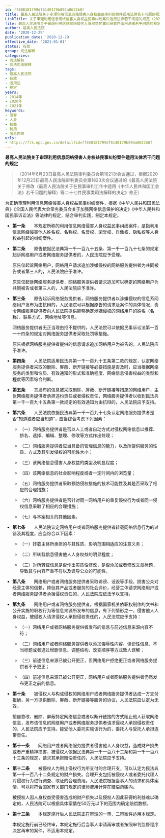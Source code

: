 ```yaml
---
id: ff808181799df6140179b094a0622b0f
title: 最高人民法院关于审理利用信息网络侵害人身权益民事纠纷案件适用法律若干问题的规定
LinkTitle: 关于审理利用信息网络侵害人身权益民事纠纷案件适用法律若干问题的规定（2020）
file: 最高人民法院关于审理利用信息网络侵害人身权益民事纠纷案件适用法律若干问题的规定_20201229_ff808181799df6140179b094a0622b0f.doc
author: 最高人民法院
date: '2020-12-29'
publication_date: '2020-12-29'
effective_date: '2021-01-01'
status: 有效
group: 司法解释
categories:
- 司法解释
- 高法司法解释
tags:
- 最高人民法院
- 有效
- 适用法
- 规定
years:
- 2014年
- 2020年
- 2021年
keywords:
- 侵害
- 人身
- 权益
- 利用
- 信息网络
urls:
- https://flk.npc.gov.cn/detail?id=ff808181799df6140179b094a0622b0f
---
```


**最高人民法院关于审理利用信息网络侵害人身权益民事纠纷案件适用法律若干问题的规定**

> （2014年6月23日最高人民法院审判委员会第1621次会议通过，根据2020年12月23日最高人民法院审判委员会第1823次会议通过的《最高人民法院关于修改〈最高人民法院关于在民事审判工作中适用《中华人民共和国工会法》若干问题的解释〉等二十七件民事类司法解释的决定》修正）

为正确审理利用信息网络侵害人身权益民事纠纷案件，根据《中华人民共和国民法典》《全国人民代表大会常务委员会关于加强网络信息保护的决定》《中华人民共和国民事诉讼法》等法律的规定，结合审判实践，制定本规定。

- **第一条**　　本规定所称的利用信息网络侵害人身权益民事纠纷案件，是指利用信息网络侵害他人姓名权、名称权、名誉权、荣誉权、肖像权、隐私权等人身权益引起的纠纷案件。

- **第二条**　　原告依据民法典第一千一百九十五条、第一千一百九十七条的规定起诉网络用户或者网络服务提供者的，人民法院应予受理。

  原告仅起诉网络用户，网络用户请求追加涉嫌侵权的网络服务提供者为共同被告或者第三人的，人民法院应予准许。

  原告仅起诉网络服务提供者，网络服务提供者请求追加可以确定的网络用户为共同被告或者第三人的，人民法院应予准许。

- **第三条**　　原告起诉网络服务提供者，网络服务提供者以涉嫌侵权的信息系网络用户发布为由抗辩的，人民法院可以根据原告的请求及案件的具体情况，责令网络服务提供者向人民法院提供能够确定涉嫌侵权的网络用户的姓名（名称）、联系方式、网络地址等信息。

  网络服务提供者无正当理由拒不提供的，人民法院可以依据民事诉讼法第一百一十四条的规定对网络服务提供者采取处罚等措施。

  原告根据网络服务提供者提供的信息请求追加网络用户为被告的，人民法院应予准许。

- **第四条**　　人民法院适用民法典第一千一百九十五条第二款的规定，认定网络服务提供者采取的删除、屏蔽、断开链接等必要措施是否及时，应当根据网络服务的类型和性质、有效通知的形式和准确程度、网络信息侵害权益的类型和程度等因素综合判断。

- **第五条**　　其发布的信息被采取删除、屏蔽、断开链接等措施的网络用户，主张网络服务提供者承担违约责任或者侵权责任，网络服务提供者以收到民法典第一千一百九十五条第一款规定的有效通知为由抗辩的，人民法院应予支持。

- **第六条**　　人民法院依据民法典第一千一百九十七条认定网络服务提供者是否“知道或者应当知道”，应当综合考虑下列因素：

  - （一）网络服务提供者是否以人工或者自动方式对侵权网络信息以推荐、排名、选择、编辑、整理、修改等方式作出处理；

  - （二）网络服务提供者应当具备的管理信息的能力，以及所提供服务的性质、方式及其引发侵权的可能性大小；

  - （三）该网络信息侵害人身权益的类型及明显程度；

  - （四）该网络信息的社会影响程度或者一定时间内的浏览量；

  - （五）网络服务提供者采取预防侵权措施的技术可能性及其是否采取了相应的合理措施；

  - （六）网络服务提供者是否针对同一网络用户的重复侵权行为或者同一侵权信息采取了相应的合理措施；

  - （七）与本案相关的其他因素。

- **第七条**　　人民法院认定网络用户或者网络服务提供者转载网络信息行为的过错及其程度，应当综合以下因素：

  - （一）转载主体所承担的与其性质、影响范围相适应的注意义务；

  - （二）所转载信息侵害他人人身权益的明显程度；

  - （三）对所转载信息是否作出实质性修改，是否添加或者修改文章标题，导致其与内容严重不符以及误导公众的可能性。

- **第八条**　　网络用户或者网络服务提供者采取诽谤、诋毁等手段，损害公众对经营主体的信赖，降低其产品或者服务的社会评价，经营主体请求网络用户或者网络服务提供者承担侵权责任的，人民法院应依法予以支持。

- **第九条**　　网络用户或者网络服务提供者，根据国家机关依职权制作的文书和公开实施的职权行为等信息来源所发布的信息，有下列情形之一，侵害他人人身权益，被侵权人请求侵权人承担侵权责任的，人民法院应予支持：

  - （一）网络用户或者网络服务提供者发布的信息与前述信息来源内容不符；

  - （二）网络用户或者网络服务提供者以添加侮辱性内容、诽谤性信息、不当标题或者通过增删信息、调整结构、改变顺序等方式致人误解；

  - （三）前述信息来源已被公开更正，但网络用户拒绝更正或者网络服务提供者不予更正；

  - （四）前述信息来源已被公开更正，网络用户或者网络服务提供者仍然发布更正之前的信息。

- **第十条**　　被侵权人与构成侵权的网络用户或者网络服务提供者达成一方支付报酬，另一方提供删除、屏蔽、断开链接等服务的协议，人民法院应认定为无效。

  擅自篡改、删除、屏蔽特定网络信息或者以断开链接的方式阻止他人获取网络信息，发布该信息的网络用户或者网络服务提供者请求侵权人承担侵权责任的，人民法院应予支持。接受他人委托实施该行为的，委托人与受托人承担连带责任。

- **第十一条**　　网络用户或者网络服务提供者侵害他人人身权益，造成财产损失或者严重精神损害，被侵权人依据民法典第一千一百八十二条和第一千一百八十三条的规定，请求其承担赔偿责任的，人民法院应予支持。

- **第十二条**　　被侵权人为制止侵权行为所支付的合理开支，可以认定为民法典第一千一百八十二条规定的财产损失。合理开支包括被侵权人或者委托代理人对侵权行为进行调查、取证的合理费用。人民法院根据当事人的请求和具体案情，可以将符合国家有关部门规定的律师费用计算在赔偿范围内。

  被侵权人因人身权益受侵害造成的财产损失以及侵权人因此获得的利益难以确定的，人民法院可以根据具体案情在50万元以下的范围内确定赔偿数额。

- **第十三条**　　本规定施行后人民法院正在审理的一审、二审案件适用本规定。

  本规定施行前已经终审，本规定施行后当事人申请再审或者按照审判监督程序决定再审的案件，不适用本规定。
